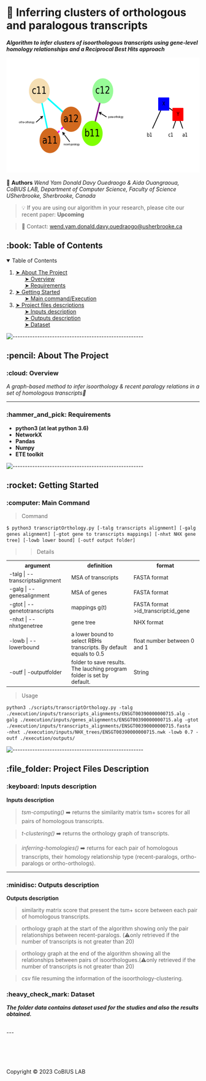 
# :dna: Inferring clusters of orthologous and paralogous transcripts

***Algorithm to infer clusters of isoorthologous transcripts using gene-level homology relationships and a Reciprocal Best Hits approach***


<p align="center">
<img src='./theme.png' alt='theme' width=auto height=300>
</p>

:busts_in_silhouette: __Authors__
*Wend Yam Donald Davy Ouedraogo & Aida Ouangraoua, CoBIUS LAB, Department of Computer Science, Faculty of Science USherbrooke,  Sherbrooke, Canada*

> :bulb: If you are using our algorithm in your research, please cite our recent paper: __Upcoming__ 

> :e-mail: Contact: wend.yam.donald.davy.ouedraogo@usherbrooke.ca


<!-- TABLE OF CONTENTS -->
<h2 id="table-of-contents"> :book: Table of Contents</h2>

<details open="open">
  <summary>Table of Contents</summary>
  <ol>
    <li><a href="#about-the-project"> ➤ About The Project</a>
    <ol>
    <a href="#overview"> ➤ Overview</a></ol>
    <ol>
    <a href="#requirements"> ➤ Requirements</a>
    </ol>
    </li>
    <li><a href="#getting-started"> ➤ Getting Started</a>
    <ol><a href="#main"> ➤ Main command/Execution</a></ol></li>
    <li><a href="#project-files-description"> ➤ Project files descriptions </a>
    <ol>
    <a href="#project-files-description-inputs"> ➤ Inputs description</a>
    </ol>
    <ol><a href="#project-files-description-outputs"> ➤ Outputs description</a></ol>
    <ol><a href="#project-files-description-data"> ➤ Dataset</a></ol>
    </ol></li>
  </ol>
</details>

![-----------------------------------------------------](https://raw.githubusercontent.com/andreasbm/readme/master/assets/lines/rainbow.png)

<!-- ABOUT THE PROJECT -->
<h2 id="about-the-project"> :pencil: About The Project</h2>


<!-- OVERVIEW -->
<h3 id="overview"> :cloud: Overview</h3>

*A graph-based method to infer isoorthology & recent paralogy relations in a set of homologous transcripts:dna:*

---


<!-- Requirements -->
<h3 id="requirements"> :hammer_and_pick: Requirements</h3>

*   __python3 (at leat python 3.6)__
*   __NetworkX__
*   __Pandas__
*   __Numpy__
*   __ETE toolkit__


![-----------------------------------------------------](https://raw.githubusercontent.com/andreasbm/readme/master/assets/lines/rainbow.png)

<!-- Getting started -->
<h2 id="getting-started"> :rocket: Getting Started</h2>


<!-- Main Command -->
<h3 id="main"> :computer: Main Command</h3>

> Command

<pre><code>$ python3 transcriptOrthology.py [-talg transcripts alignment] [-galg genes alignment] [-gtot gene to transcripts mappings] [-nhxt NHX gene tree] [-lowb lower bound] [-outf output folder]</code></pre>

>> Details

<table>
<tr>
    <th>argument</th>
    <th>definition</th>
    <th>format</th>
  </tr>
  <tr>
    <td>-talg | --transcriptsalignment</td>
    <td>MSA of transcripts</td>
    <td>FASTA format</td>
  </tr>
  <tr>
    <td>-galg | --genesalignment</td>
    <td>MSA of genes</td>
    <td>FASTA format</td>
  </tr>
  <tr>
    <td>-gtot | --genetotranscripts</td>
    <td>mappings g(t)</td>
    <td>FASTA format >id_transcript:id_gene</td>
  </tr>
  <tr>
    <td>-nhxt | --nhxtgenetree</td>
    <td>gene tree</td>
    <td>NHX format</td>
  </tr>
  <tr>
    <td>-lowb | --lowerbound</td>
    <td>a lower bound to select RBHs transcripts. By default equals to 0.5</td>
    <td>float number between 0 and 1</td>
  </tr>
  <tr>
    <td>-outf | -outputfolder</td>
    <td>folder to save results. The lauching program folder is set by default.</td>
    <td>String</td>
  </tr>
</table>

> Usage

<pre><code>python3 ./scripts/transcriptOrthology.py -talg ./execution/inputs/transcripts_alignments/ENSGT00390000000715.alg -galg ./execution/inputs/genes_alignments/ENSGT00390000000715.alg -gtot ./execution/inputs/transcripts_alignments/ENSGT00390000000715.fasta 
-nhxt ./execution/inputs/NHX_trees/ENSGT00390000000715.nwk -lowb 0.7 -outf ./execution/outputs/ </code></pre>

> 


![-----------------------------------------------------](https://raw.githubusercontent.com/andreasbm/readme/master/assets/lines/rainbow.png)

<h2 id="project-files-description"> :file_folder: Project Files Description</h2>


<h3 id="project-files-description-inputs"> :keyboard: Inputs description </h3>

__Inputs description__

> <em>tsm-computing()</em> :arrow_right: returns the similarity matrix tsm+ scores for all pairs of homologous transcripts.

> <em>t-clustering()</em> :arrow_right: returns the orthology graph of transcripts.

> <em>inferring-homologies()</em> :arrow_right: returns for each pair of homologous transcripts, their homology relationship type (recent-paralogs, ortho-paralogs or ortho-orthologs).

--- 

<h3 id="project-files-description-outputs"> :minidisc: Outputs description </h3>

__Outputs description__

> similarity matrix score that present the tsm+ score between each pair of homologous transcripts.

> orthology graph at the start of the algorithm showing only the pair relationships between recent-paralogs. (:warning:only retrieved if the number of transcripts is not greater than 20)

> orthology graph at the end of the algorithm showing all the relationships between pairs of isoorthologues.(:warning:only retrieved if the number of transcripts is not greater than 20)

> csv file resuming the information of the isoorthology-clustering.

<h3 id="project-files-description-data"> :heavy_check_mark: Dataset </h3>

***The folder data contains dataset used for the studies and also the results obtained.***

<br>
---
<br>
<br>
<br>
<br>
<br>
<br>
Copyright © 2023 CoBIUS LAB




